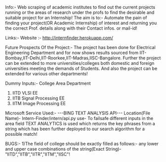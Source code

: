 Info:-
  Web scraping of academic institutes to find out the current projects running or the areas of research under the profs to find   the desirable and suitable project for an Internship!
  The aim is to:- Automate the pain of finding your project(OR Academic Internship) of interest and returning you the correct Prof. details along with their Contact infos. or mail-id!

Links:-
  Website :- http://internfinder.herokuapp.com/
  
Future Prospects Of the Project:-
  The project has been done for Electrical Engineering Department and for now shows results sourced from IIT-Bombay,IIT-Delhi,IIT-Roorkee,IIT-Madras,IISC-Bangalore. Further the project can be extended to more universities/colleges both domestic and foreign universities meeting the demands of Students. And also the project can be extended for various other departments!
  
Dummy Inputs:-
    College                 Area                        Department
1)  IITD                    VLSI                        EE
2)  IITB                    Signal Processing           EE
3)  IITM                    Image Processing            EE
  
Microsoft Service Used:-
---BING TEXT ANALYSIS API---
  Location(File Name)- Intern-Finder/intern/api.py 
  use- To failsafe different inputs in the area field TEXT ANALYTICS is used which returns the key phrases from a string which has been further deployed to our search algorithm for a possible match!
  
BUGS:-
  1)The field of college should be exactly filled as follows:-
    any lower and upper case combinations of the string(Exact String)- "IITD","IITB","IITR","IITM","IISC"! 
